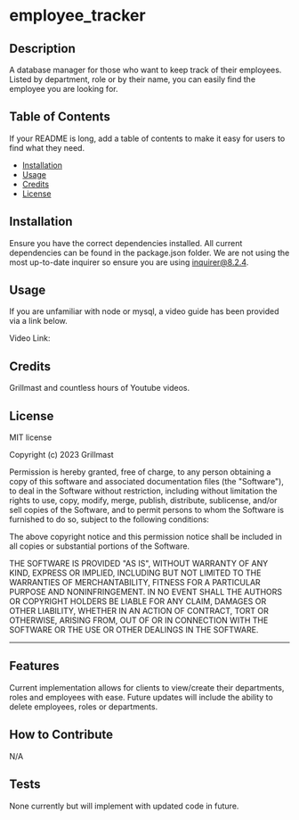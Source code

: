 # employee_tracker

## Description
A database manager for those who want to keep track of their employees. Listed by department, role or by their name, you can easily find the employee you are looking for.

## Table of Contents 

If your README is long, add a table of contents to make it easy for users to find what they need.

- [Installation](#installation)
- [Usage](#usage)
- [Credits](#credits)
- [License](#license)

## Installation

Ensure you have the correct dependencies installed. All current dependencies can be found in the package.json folder. We are not using the most up-to-date inquirer so ensure you are using inquirer@8.2.4. 

## Usage

If you are unfamiliar with node or mysql, a video guide has been provided via a link below. 

Video Link: 

## Credits

Grillmast and countless hours of Youtube videos. 

## License

MIT license

Copyright (c) 2023 Grillmast

Permission is hereby granted, free of charge, to any person obtaining a copy
of this software and associated documentation files (the "Software"), to deal
in the Software without restriction, including without limitation the rights
to use, copy, modify, merge, publish, distribute, sublicense, and/or sell
copies of the Software, and to permit persons to whom the Software is
furnished to do so, subject to the following conditions:

The above copyright notice and this permission notice shall be included in all
copies or substantial portions of the Software.

THE SOFTWARE IS PROVIDED "AS IS", WITHOUT WARRANTY OF ANY KIND, EXPRESS OR
IMPLIED, INCLUDING BUT NOT LIMITED TO THE WARRANTIES OF MERCHANTABILITY,
FITNESS FOR A PARTICULAR PURPOSE AND NONINFRINGEMENT. IN NO EVENT SHALL THE
AUTHORS OR COPYRIGHT HOLDERS BE LIABLE FOR ANY CLAIM, DAMAGES OR OTHER
LIABILITY, WHETHER IN AN ACTION OF CONTRACT, TORT OR OTHERWISE, ARISING FROM,
OUT OF OR IN CONNECTION WITH THE SOFTWARE OR THE USE OR OTHER DEALINGS IN THE
SOFTWARE.

---


## Features

Current implementation allows for clients to view/create their departments, roles and employees with ease. Future updates will include the ability to delete employees, roles or departments.  

## How to Contribute

N/A

## Tests

None currently but will implement with updated code in future.

